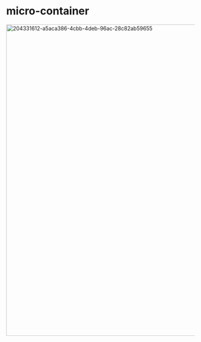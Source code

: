 # micro-container

<img width="832" alt="204331612-a5aca386-4cbb-4deb-96ac-28c82ab59655" src="https://user-images.githubusercontent.com/81317358/204333210-069115ee-6ba3-4927-a3a9-c57514394e25.png">
